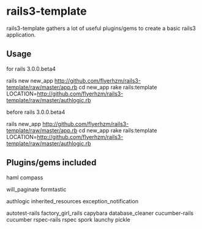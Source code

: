 rails3-template
===============

rails3-template gathers a lot of useful plugins/gems to create a basic rails3 application.

Usage
-----

for rails 3.0.0.beta4

  rails new new_app http://github.com/flyerhzm/rails3-template/raw/master/app.rb
  cd new_app
  rake rails:template LOCATION=http://github.com/flyerhzm/rails3-template/raw/master/authlogic.rb

before rails 3.0.0.beta4

  rails new_app http://github.com/flyerhzm/rails3-template/raw/master/app.rb
  cd new_app
  rake rails:template LOCATION=http://github.com/flyerhzm/rails3-template/raw/master/authlogic.rb

Plugins/gems included
---------------------

haml
compass

will_paginate
formtastic

authlogic
inherited_resources
exception_notification

autotest-rails
factory_girl_rails
capybara
database_cleaner
cucumber-rails
cucumber
rspec-rails
rspec
spork
launchy
pickle
